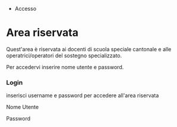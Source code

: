   * Accesso

#  Area riservata

Quest'area è riservata ai docenti di scuola speciale cantonale e alle
operatrici/operatori del sostegno specializzato.

Per accedervi inserire nome utente e password.

### Login

inserisci username e password per accedere all'area riservata

Nome Utente

Password

